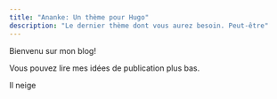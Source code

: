 ```yaml
---
title: "Ananke: Un thème pour Hugo"
description: "Le dernier thème dont vous aurez besoin. Peut-être"
---
```

Bienvenu sur mon blog!

Vous pouvez lire mes idées de publication plus bas.

Il neige
